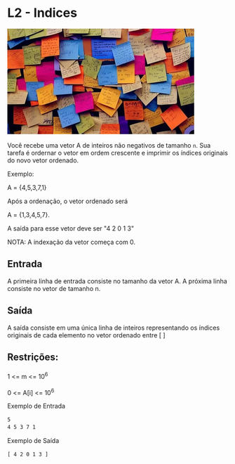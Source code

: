 # L2 - Indices

![_](cover.jpg)

Você recebe uma vetor A de inteiros não negativos de tamanho `n`. Sua tarefa é ordernar o vetor em ordem crescente e imprimir os índices originais do novo vetor ordenado.

Exemplo:

A = {4,5,3,7,1}

Após a ordenação, o vetor ordenado será 

A = {1,3,4,5,7}.

A saída para esse vetor deve ser "4 2 0 1 3"

NOTA: A indexação da vetor começa com 0.

## Entrada 

A primeira linha de entrada consiste no tamanho da vetor A. A próxima linha consiste no vetor de tamanho n.

## Saída

A saída consiste em uma única linha de inteiros
representando os índices originais de cada elemento no vetor ordenado entre [ ]

## Restrições:

1 <= m <= 10<sup>6<sup>

0 <= A[i] <= 10<sup>6<sup>

Exemplo de Entrada
```txt
5
4 5 3 7 1
```

Exemplo de Saída
```txt
[ 4 2 0 1 3 ]
``` 




